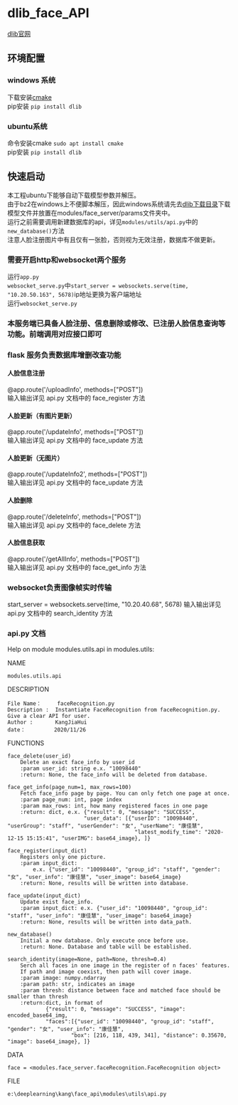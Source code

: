 # dlib_face_API
[dlib官网](http://dlib.net/compile.html)
## 环境配置
### windows 系统
下载安装[cmake](https://cmake.org/download/)   
pip安装   `pip install dlib`  
### ubuntu系统
命令安装cmake   `sudo apt install cmake`  
pip安装   `pip install dlib`  
## 快速启动
本工程ubuntu下能够自动下载模型参数并解压。   
由于bz2在windows上不便脚本解压，因此windows系统请先去[dlib下载目录](http://dlib.net/files/)下载模型文件并放置在modules/face_server/params文件夹中。   
运行之前需要调用新建数据库的api，详见`modules/utils/api.py`中的`new_database()`方法  
注意人脸注册图片中有且仅有一张脸，否则视为无效注册，数据库不做更新。  
### 需要开启http和websocket两个服务
运行`app.py`   
`websocket_serve.py`中`start_server = websockets.serve(time, "10.20.50.163", 5678)`ip地址更换为客户端地址  
运行`websocket_serve.py`  
### 本服务端已具备人脸注册、信息删除或修改、已注册人脸信息查询等功能。前端调用对应接口即可

### flask 服务负责数据库增删改查功能
#### 人脸信息注册  
@app.route('/uploadInfo', methods=["POST"])  
输入输出详见 api.py 文档中的 face_register 方法  
#### 人脸更新（有图片更新）  
@app.route('/updateInfo', methods=["POST"])  
输入输出详见 api.py 文档中的 face_update 方法  
#### 人脸更新（无图片）  
@app.route('/updateInfo2', methods=["POST"])  
输入输出详见 api.py 文档中的 face_update 方法  
#### 人脸删除  
@app.route('/deleteInfo', methods=["POST"])  
输入输出详见 api.py 文档中的 face_delete 方法  
#### 人脸信息获取  
@app.route('/getAllInfo', methods=["POST"])  
输入输出详见 api.py 文档中的 face_get_info 方法  

### websocket负责图像帧实时传输
start_server = websockets.serve(time, "10.20.40.68", 5678)
输入输出详见 api.py 文档中的 search_identity 方法

### api.py 文档
Help on module modules.utils.api in modules.utils:

NAME

    modules.utils.api

DESCRIPTION

    File Name：     faceRecognition.py
    Description :  Instantiate FaceRecognition from faceRecognition.py. Give a clear API for user.
    Author :       KangJiaHui
    date：         2020/11/26

FUNCTIONS

    face_delete(user_id)
        Delete an exact face_info by user_id
        :param user_id: string e.x. "10098440"
        :return: None, the face_info will be deleted from database.
    
    face_get_info(page_num=1, max_rows=100)
        Fetch face_info page by page. You can only fetch one page at once.
        :param page_num: int, page index
        :param max_rows: int, how many registered faces in one page
        :return: dict, e.x. {"result": 0, "message": "SUCCESS",
                            "user_data": [{"userID": "10098440", "userGroup": "staff", "userGender": "女", "userName": "康佳慧",
                                            "latest_modify_time": "2020-12-15 15:15:41", "userIMG": base64_image}, ]}
    
    face_register(input_dict)
        Registers only one picture.
        :param input_dict:
            e.x. {"user_id": "10098440", "group_id": "staff", "gender": "女", "user_info": "康佳慧", "user_image": base64_image}
        :return: None, results will be written into database.
    
    face_update(input_dict)
        Update exist face_info.
        :param input_dict: e.x. {"user_id": "10098440", "group_id": "staff", "user_info": "康佳慧", "user_image": base64_image}
        :return: None, results will be written into data_path.
    
    new_database()
        Initial a new database. Only execute once before use.
        :return: None. Database and table will be established.
    
    search_identity(image=None, path=None, thresh=0.4)
        Serch all faces in one image in the register of n faces' features.
        If path and image coexist, then path will cover image.
        :param image: numpy.ndarray
        :param path: str, indicates an image
        :param thresh: distance between face and matched face should be smaller than thresh
        :return:dict, in format of
                {"result": 0, "message": "SUCCESS", "image": encoded_base64_img,
                "faces":[{"user_id": "10098440", "group_id": "staff", "gender": "女", "user_info": "康佳慧",
                        "box": [216, 118, 439, 341], "distance": 0.35670, "image": base64_image}, ]}

DATA

    face = <modules.face_server.faceRecognition.FaceRecognition object>

FILE

    e:\deeplearning\kang\face_api\modules\utils\api.py